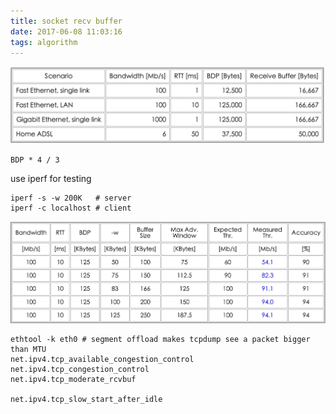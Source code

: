 ```yaml
---
title: socket recv buffer
date: 2017-06-08 11:03:16
tags: algorithm
---
```


![SO_RCVBUF](https://github.com/funkygao/blogassets/blob/master/img/recvbuf.png?raw=true)

```
BDP * 4 / 3
```

use iperf for testing
```
iperf -s -w 200K   # server
iperf -c localhost # client
```

![iperf](https://github.com/funkygao/blogassets/blob/master/img/iperf.png?raw=true)

```
ethtool -k eth0 # segment offload makes tcpdump see a packet bigger than MTU
net.ipv4.tcp_available_congestion_control
net.ipv4.tcp_congestion_control
net.ipv4.tcp_moderate_rcvbuf

net.ipv4.tcp_slow_start_after_idle
```
